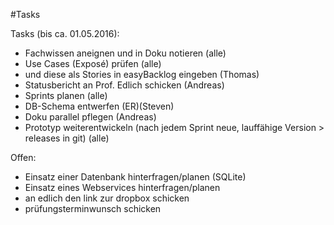 #Tasks

Tasks (bis ca. 01.05.2016):
- Fachwissen aneignen und in Doku notieren (alle)
- Use Cases (Exposé) prüfen (alle)
- und diese als Stories in easyBacklog eingeben (Thomas)
- Statusbericht an Prof. Edlich schicken (Andreas)
- Sprints planen (alle)
- DB-Schema entwerfen (ER)(Steven)
- Doku parallel pflegen (Andreas)
- Prototyp weiterentwickeln (nach jedem Sprint neue, lauffähige Version > releases in git) (alle)

Offen:
- Einsatz einer Datenbank hinterfragen/planen (SQLite)
- Einsatz eines Webservices hinterfragen/planen
- an edlich den link zur dropbox schicken
- prüfungsterminwunsch schicken
